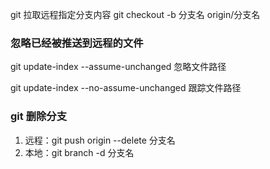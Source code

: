 git 拉取远程指定分支内容
git checkout -b 分支名 origin/分支名

### 忽略已经被推送到远程的文件

git update-index --assume-unchanged 忽略文件路径

git update-index --no-assume-unchanged 跟踪文件路径

### git 删除分支

1. 远程：git push origin --delete 分支名
2. 本地：git branch -d 分支名
